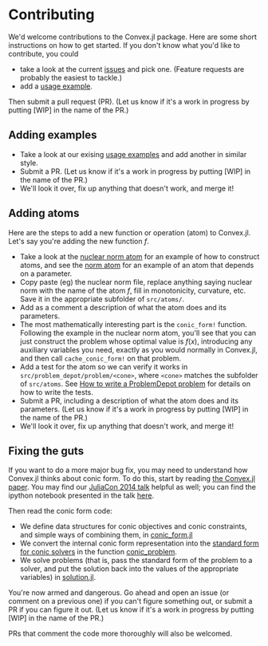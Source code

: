 Contributing
============

We'd welcome contributions to the Convex.jl package. Here are some
short instructions on how to get started. If you don't know what you'd
like to contribute, you could

 -   take a look at the current
     [issues](https://github.com/JuliaOpt/Convex.jl/issues) and pick
     one. (Feature requests are probably the easiest to tackle.)
 -   add a [usage
     example](https://github.com/JuliaOpt/Convex.jl/tree/master/examples).

Then submit a pull request (PR). (Let us know if it's a work in
progress by putting \[WIP\] in the name of the PR.)

Adding examples
---------------

 -   Take a look at our exising [usage
     examples](https://github.com/JuliaOpt/Convex.jl/tree/master/examples)
     and add another in similar style.
 -   Submit a PR. (Let us know if it's a work in progress by putting
     \[WIP\] in the name of the PR.)
 -   We'll look it over, fix up anything that doesn't work, and merge
     it!

Adding atoms
------------

Here are the steps to add a new function or operation (atom) to
Convex.jl. Let's say you're adding the new function $f$.

 -   Take a look at the [nuclear norm
     atom](https://github.com/JuliaOpt/Convex.jl/blob/master/src/atoms/sdp_cone/nuclearnorm.jl)
     for an example of how to construct atoms, and see the [norm
     atom](https://github.com/JuliaOpt/Convex.jl/blob/master/src/atoms/second_order_cone/norm.jl)
     for an example of an atom that depends on a parameter.
 -   Copy paste (eg) the nuclear norm file, replace anything saying
     nuclear norm with the name of the atom $f$, fill in monotonicity,
     curvature, etc. Save it in the appropriate subfolder of
     `src/atoms/`.
 -   Add as a comment a description of what the atom does and its
     parameters.
 -   The most mathematically interesting part is the `conic_form!`
     function. Following the example in the nuclear norm atom, you'll
     see that you can just construct the problem whose optimal value is
     $f(x)$, introducing any auxiliary variables you need, exactly as
     you would normally in Convex.jl, and then call `cache_conic_form!`
     on that problem.
 -   Add a test for the atom so we can verify it works in
     `src/problem_depot/problem/<cone>`, where `<cone>` matches the subfolder of
     `src/atoms`. See [How to write a ProblemDepot problem](@ref) for details
     on how to write the tests.
 -   Submit a PR, including a description of what the atom does and its
     parameters. (Let us know if it's a work in progress by putting
     \[WIP\] in the name of the PR.)
 -   We'll look it over, fix up anything that doesn't work, and merge
     it!

Fixing the guts
---------------

If you want to do a more major bug fix, you may need to understand how
Convex.jl thinks about conic form. To do this, start by reading [the
Convex.jl paper](http://arxiv.org/pdf/1410.4821.pdf). You may find our
[JuliaCon 2014 talk](https://www.youtube.com/watch?v=SoI0lEaUvTs&t=128s)
helpful as well; you can find the ipython notebook presented in the talk
[here](https://github.com/JuliaCon/presentations/tree/master/CVX).

Then read the conic form code:

 -   We define data structures for conic objectives and conic
     constraints, and simple ways of combining them, in
     [conic\_form.jl](https://github.com/JuliaOpt/Convex.jl/blob/master/src/conic_form.jl)
 -   We convert the internal conic form representation into the
     [standard form for conic
     solvers](http://mathprogbasejl.readthedocs.io/en/latest/conic.html)
     in the function
     [conic\_problem](https://github.com/JuliaOpt/Convex.jl/blob/master/src/problems.jl#L97).
 -   We solve problems (that is, pass the standard form of the problem
     to a solver, and put the solution back into the values of the
     appropriate variables) in
     [solution.jl](https://github.com/JuliaOpt/Convex.jl/blob/master/src/solution.jl#L8).

You're now armed and dangerous. Go ahead and open an issue (or comment
on a previous one) if you can't figure something out, or submit a PR if
you can figure it out. (Let us know if it's a work in progress by
putting \[WIP\] in the name of the PR.)

PRs that comment the code more thoroughly will also be welcomed.
